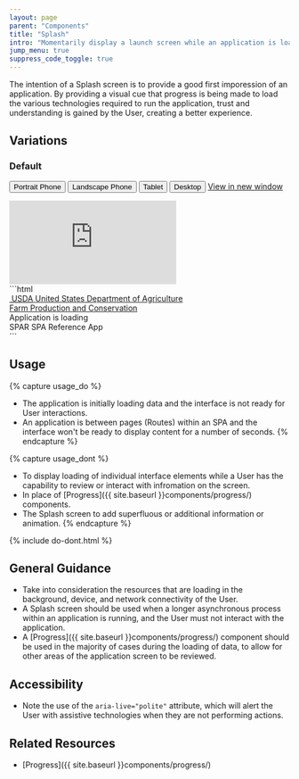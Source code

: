 ```yaml
---
layout: page
parent: "Components"
title: "Splash"
intro: "Momentarily display a launch screen while an application is loading."
jump_menu: true
suppress_code_toggle: true
---
```


The intention of a Splash screen is to provide a good first imporession of an application. By providing a visual cue that progress is being made to load the various technologies required to run the application, trust and understanding is gained by the User, creating a better experience.

## Variations

### Default

<div class="docs__rwd-demo-block">
  <div class="docs__bd">
    <p>
      <span class="fsa-btn-group fsa-btn-group--small" role="group" data-component="">
        <button data-behavior="toggle-rwd-size" data-target="rwd-demo_splash" data-size="phone" class="fsa-btn-group__item" aria-selected="true" type="button" title="Portrait"><span class="sr-only">Portrait</span> Phone <span class="docs__rwd-demo-icon docs__rwd-demo-icon--portrait"></span></button>
        <button data-behavior="toggle-rwd-size" data-target="rwd-demo_splash" data-size="phone-big" class="fsa-btn-group__item" type="button" title="Landscape"><span class="sr-only">Landscape</span> Phone <span class="docs__rwd-demo-icon docs__rwd-demo-icon--landscape"></span></button>
        <button data-behavior="toggle-rwd-size" data-target="rwd-demo_splash" data-size="tablet" class="fsa-btn-group__item fsa-btn-group__item--active" type="button">Tablet</button>
        <button data-behavior="toggle-rwd-size" data-target="rwd-demo_splash" data-size="desktop" class="fsa-btn-group__item" type="button">Desktop</button>
      </span>
      <a class="fsa-m-l--xs fsa-text-size--1" href="http://usda-fsa.github.io/fsa-style/demo/rwd__splash.html" target="_blank">View in new window</a>
    </p>
  </div>
  <div class="docs__rwd-embed-container">
    <div class="docs__rwd-embed docs__rwd-embed--tablet" id="rwd-demo_splash">
      <iframe title="Responsive Demo: splash" src="http://usda-fsa.github.io/fsa-style/demo/rwd__splash.html" class="docs__rwd-iframe" allowtransparency="true" frameborder="0" scrolling="yes" allowfullscreen="true"> </iframe>
    </div>
  </div>
</div>
```html
<div class="fsa-splash">
  <div class="fsa-splash__hd">
    <div class="fsa-tophat fsa-splash__tophat">
      <div class="fsa-tophat__bd fsa-splash__tophat__bd">
        <div class="fsa-tophat__primary">
          <span class="fsa-tophat__agency">
            <a class="fsa-tophat__link fsa-splash__tophat__link" href="http://usda.gov" title="Link to USDA homepage">
              <img role="presentation" class="fsa-tophat__agency-logo" src="../img/usda-logo.svg" alt="">
              <abbr class="fsa-tophat__agency-abbr" title="United States Department of Agriculture">USDA</abbr>
              <span class="fsa-tophat__agency-fullname">United States Department of Agriculture</span>
            </a>
          </span>
        </div>
        <div class="fsa-tophat__secondary">
          <span class="fsa-tophat__subagency">
            <a class="fsa-tophat__link fsa-splash__tophat__link" href="http://fsa.usda.gov" title="FPAC homepage">Farm Production and Conservation</a>
          </span>
        </div>
      </div>
    </div>
  </div>
  <div class="fsa-splash__bd">
    <div class="fsa-splash__item">
      <div class="fsa-splash__progress">
        <div class="fsa-progress fsa-progress--indeterminate" aria-live="polite">
          <div class="fsa-progress__details fsa-sr-only">
            <div class="fsa-progress__label">Application is loading</div>
          </div>
          <div class="fsa-progress__bar" aria-hidden="true">
            <div class="fsa-progress__primary"></div>
            <div class="fsa-progress__secondary"></div>
          </div>
        </div>
      </div>
      <div class="fsa-splash__title">
        <span class="fsa-splash__title-abbr">SPAR</span>
        <span class="fsa-splash__title-name">SPA Reference App</span>
      </div>
    </div>
  </div>
</div>
```

## Usage

{% capture usage_do %}
* The application is initially loading data and the interface is not ready for User interactions.
* An application is between pages (Routes) within an SPA and the interface won't be ready to display content for a number of seconds.
{% endcapture %}

{% capture usage_dont %}
* To display loading of individual interface elements while a User has the capability to review or interact with infromation on the screen.
* In place of [Progress]({{ site.baseurl }}components/progress/) components.
* The Splash screen to add superfluous or additional information or animation.
{% endcapture %}

{% include do-dont.html %}

## General Guidance

* Take into consideration the resources that are loading in the background, device, and network connectivity of the User.
* A Splash screen should be used when a longer asynchronous process within an application is running, and the User must not interact with the application.
* A [Progress]({{ site.baseurl }}components/progress/) component should be used in the majority of cases during the loading of data, to allow for other areas of the application screen to be reviewed.

## Accessibility

* Note the use of the `aria-live="polite"` attribute, which will alert the User with assistive technologies when they are not performing actions.

## Related Resources

* [Progress]({{ site.baseurl }}components/progress/)
